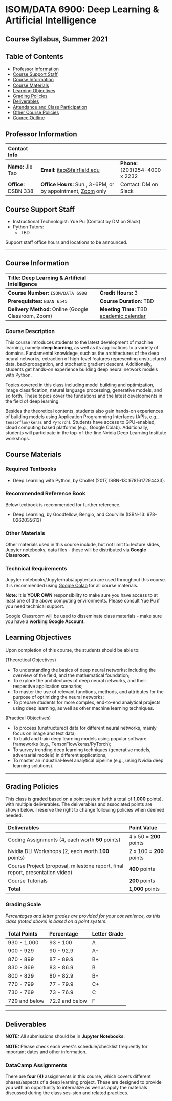 # ISOM/DATA 6900: Deep Learning & Artificial Intelligence

Course Syllabus, Summer 2021
---
## Table of Contents
+ [Professor Information](#professor-information)
+ [Course Support Staff](#course-support-staff)
+ [Course Information](#course-information)
+ [Course Materials](#course-materials)
+ [Learning Objectives](#learning-objectives)
+ [Grading Policies](#grading-policies)
+ [Deliverables](#deliverables)
+ [Attendance and Class Participation](#attendance-and-class-participation)
+ [Other Course Policies](#other-course-policies)
+ [Cource Outline](#course-outline)

## Professor Information 
| Contact Info         |                                                                  |                                       |
|:-------------------  |:-----------------------------------------------------------------|:------------------------------------- |
| **Name:** Jie Tao    | **Email:** [jtao@fairfield.edu](mailto:jtao@fairfield.edu)       | **Phone:** (203)254-4000 x 2232       |
| **Office:** DSBN 338 | **Office Hours:** Sun., 3-6PM, or by appointment, [Zoom](https://fairfield.zoom.us/j/9579872640) only        | Contact: DM on Slack                  |

## Course Support Staff
- Instructional Technologist: Yue Pu (Contact by DM on Slack) 
- Python Tutors:
  - TBD
<!-- [Email](mailto:yue.pu@fairfield.edu) -->

Support staff office hours and locations to be announced.

---

## Course Information
| **Title:** Deep Learning & Artificial Intelligence |  |
:--- | :--- 
**Course Number:** `ISOM/DATA 6900` | **Credit Hours:** 3 | 
**Prerequisites:** `BUAN 6545` | **Course Duration**: TBD |
**Delivery Method:**  Online (Google Classroom, Zoom) | **Meeting Time:** TBD [academic calendar](https://wiki.fairfield.edu/display/OUR/2020-2021) |


### Course Description

This course introduces students to the latest development of machine learning, namely __deep learning__, as well as its applications to a variety of domains. Fundamental knowldege, such as the architectures of the deep neural networks, extraction of high-level features representing unstructured data, backpropagation, and  stochastic gradient descent. Additionally, students get hands-on experience building deep neural network models with Python.

Topics covered in this class including model building and optimization, image classification, natural language processing, generative models, and so forth. These topics cover the fundations and the latest developments in the field of deep learning.

Besides the theoretical contents, students also gain hands-on experiences of building models using Application Programming Interfaces (APIs, e.g., `tensorflow/keras` and `PyTorch`). Students have access to GPU-enabled, cloud computing based platforms (e.g., Google Colab). Additionally, students will participate in the top-of-the-line Nvidia Deep Learning Institute workshops.

## Course Materials
### Required Textbooks

+ Deep Learning with Python, by Chollet (2017, ISBN-13: 9781617294433).

### Recommended Reference Book
Below textbook is recommended for further reference.
+ Deep Learning, by Goodfellow, Bengio, and Courville (ISBN-13: 978-0262035613)

### Other Materials
Other materials used in this course include, but not limit to: lecture slides, Jupyter notebooks, data files - these will be distributed via __Google Classroom__.

### Technical Requirements
Jupyter notebooks/Jupyterhub/JupyterLab are used throughout this course. It is recommended using [Google Colab](https://colab.research.google.com/) for all course materials. 

__Note:__ It is __YOUR OWN__ responsibility to make sure you have access to at least one of the above computing environments. Please consult Yue Pu if you need technical support.

Google Classroom will be used to disseminate class materials - make sure you have a __working Google Account__.

## Learning Objectives
Upon completion of this course, the students should be able to:

(Theoretical Objectives)

+ To understanding the basics of deep neural networks: including the overview of the field, and the mathematical foundation;
+ To explore the architectures of deep neural networks, and their respective application scenarios;
+ To master the use of relevant functions, methods, and attributes for the purpose of optimizing the neural networks;
+ To prepare students for more complex, end-to-end analytical projects using deep learning, as well as other machine learning techniques.

(Practical Objectives)

+	To process (unstructured) data for different neural networks, mainly focus on image and text data;
+	To build and train deep learning models using popular software frameworks (e.g., TensorFlow/keras/PyTorch);
+	To survey trending deep learning techniques (generative models, adversarial models) in different applications;
+	To master an industrial-level analytical pipeline (e.g., using Nvidia deep learning solutions).

---

## Grading Policies

This class is graded based on a point system (with a total of __1,000__ points), with multiple deliverables. The deliverables and associated points are shown below. I reserve the right to change following policies when deemed needed.


| Deliverables | Point Value |
:--- | :---
| Coding Assignments (4, each worth __50__ points) | 4 x 50 = __200__ points |
| Nvidia DLI Workshops (2, each worth __100__ points) | 2 x 100 = __200__ points |
| Course Project (proposal, milestone report, final report, presentation video) | __400__ points |
| Course Tutorials | __200__ points |
| __Total__ | __1,000__ points|

### Grading Scale

*Percentages and letter grades are provided for your convenience, as this class (noted above) is based on a point system.*

| Total Points | Percentage | Letter Grade |
:--- | :--- | :--- 
| 930 - 1,000 | 93 - 100 | A |
| 900 - 929 | 90 - 92.9 | A- |
| 870 - 899 | 87 - 89.9 | B+ |
| 830 - 869 | 83 - 86.9 | B |
| 800 - 829 | 80 - 82.9 | B- |
| 770 - 799 | 77 - 79.9 | C+ |
| 730 - 769 | 73 - 76.9 | C |
| 729 and below | 72.9 and below | F |

---

## Deliverables

__NOTE:__ All submissions should be in __Jupyter Notebooks__.

__NOTE:__ Please check each week's schedule/checklist frequently for important dates and other information.

### DataCamp Assignments

There are __four (4)__ assignments in this course, which covers different phases/aspects of a deep learning project. These are designed to provide you with an opportunity to internalize as well as apply the materials discussed during the class ses-sion and related practices.

<!--TODO: Jie: add datacamp course--/>

These assignments will be made available along this course via our [DataCamp course](), please pay attention to each week's schedule/checklist.

It is expected that you __collaborate__ with your peers - but you still need to put in your best effort in the mini projects. It is __YOUR__ responsiblity to make sure you have a working DataCamp account, and is enrolled in the DataCamp companion course of this course.

<!--For each part, I have provided a __checkpoint opportunity__ for you so I can check on your work and provide feedback – you can submit your draft to me via email. I will __NOT__ grade on your draft work. The checkpoint is the _Saturday_ of the same week the respective part is released.--/>


<!--Completed notebooks should be submitted to your Google Classroom. __No email submission will be accepted.__/>


### Course Project

The course project is the comprehensive assessment of this course. The project is supposed to be a deep learning “code portfolio” that they can show future employers
to demonstrate their proficiency. Each portfolio should consist of one or more Jupyter notebooks
posted on __Colab__, and should focus on analyzing a particular set of data to uncover business insights. Students are encouraged to find their own datasets rather than using
those from in-class activities. There are __four__ deliverables for the final project:
+ _Proposal (10%)_: a Jupyter notebook describing the dataset, basic descriptive features of the
data, and a plan for more in-depth analysis. The notebook should clearly describe the purpose,
methodology, and anticipated result of the analysis to a non-technical business audience.
+ _Milestone Report (10%)_: report the progress of the project.
+ _Final deliverable and presentation (10% each)_: the completed portfolio, composed of one or more Jupyter
notebooks. They should be written with a target audience of a manager in a relevant company 
and should be written with clear descriptions and explanations that are understandable to a
non-technical audience.

With the submission of the final deliverable, each individual will complete a survey describing his or
her own contribution to the project, as well as a breakdown of the percentage of total work performed
by each person in the team. The breakdown must add up to 100% and must include yourself. This
will be used to adjust individual grades if certain members contributed little. Detailed instructions and
grading rubric for each deliverable will be posted before they are due. 

### Participation and Professionalism
Given the large class enrollment and the technical nature of the subject, it is critical that everyone take a professional approach to learning the material. Students are expected to come to class prepared and then participate in all activities to the best of their abilities. Cheating, free-riding, and other unprofessional behavior will not be tolerated.

---

## Course Policies
__Special Note for the Online Section__: the online section will be asynchronous - meaning __no__ class meetings. You are expected to follow the _flipped classroom_ model (described below). And if you need help for course work (e.g. exercises, Q&As, group work), contact Ms. Yue (for technical support of Colab/Slack), your Python tutors (for course related questions), or myself for assistance.

__Flipped Classroom__: This course, including both the in-person and the online sections, will follow a _flipped classroom_ manner. Which means the lectures (e.g. in _recorded videos_) will be released to you __prior__ to every schedule class meeting. It is __mandatory__ for you to watch the class videos prior to the class meetings. The actual class meeting will be mainly for course work (e.g. exercises, Q&As, group work). In order for this model to work, it is crucial for you to come in __prepared__. Refer to the __preparations__ item for more details.

__Note Taking__: While you are watching the class lectures, make sure you take notes. A separate presentation file will be provided to you via _Google Classroom_ for you to take notes. In most of the lecture notebooks, there are some exercise questions. You will need to submit exercise files after most of the classes. We will use a _buddy system_ in which students form 2-3 people groups for comparing notes and codes.

__Preparations__: To contribute to class discussions, you must spend adequate time prior to class preparing carefully all required tasks (e.g., readings, assignments). This is __mandatory__!

__Respect and Dignity__: It is also important for each of us as individuals to respect each other. Treat your classmates with respect and dignity (I like to call this R&D). Listen carefully to the questions and comments while keeping an open mind for ideas. It is okay to disagree with certain viewpoints, but present your arguments in a courteous manner. Negative body la-guage such as rolling your eyes, using phrases such as “that was a dumb idea”, or interrupting others to express disagreements runs counter to the spirit of positive learning environment and is not okay. At the end of the day, we would like to create a positive environment that is conducive to learning.

__Professionalism__: As budding professionals and business majors, conduct yourself in a professional manner just as you would with an employer or colleague. Refrain for unprofessional behaviors such as arriving late to class, coming in and out of class, taking a nap in class, making unprofessional comments to other students and the instructor, and sending unprofessional comments. Out of respect for fellow students, all mobile communication and entertainment devices need to be turned off and kept off during the class. Only software tools required for the class (e.g. JupyterHub) or note taking software (e.g., Evernote) the class time.

## Other Course Policies

__Computer and Lab__: You will have to bring in a laptop for every class in order to complete the in-class tutorials. It is your responsibility to make sure that your laptop is up-to-date so that it runs the system smoothly. You will need to have access to a Jupyter environment to complete the course work - fail to do so will lead to failing the course.

__Course Materials__: All the teaching materials, including assignments and exams, are the intellectual properties of Fairfield University – distributing such materials without written approval is strongly prohibited.

__Late Submissions__: Grades become official one week after assignments/exams have been returned by the instructor. Late submissions might be accepted with a 10% grade penalty. Oral excuses are not acceptable. No make-up opportunities would be given to final deliverables of projects.

__Class Communications and Feedbacks__: We will use __Slack__ for __all__ course communications. __DO NOT SEND EMAIL TO YOUR PROFESSORS. DM instead.__ You will receive an email invitation from ``Yue.Pu@fairfield.edu`` with instructions. You need to join the ``#ISOM6900`` channel to communicate with me and the class. Normally, I would reply to your DM no longer than __12__ hours. Allow more time during weekends and holidays. Feedbacks on your assignments/deliverables will generally be returned to your within a week after the due of the assignment. After receiving the feedback (and grade), you have __three (3)__ days to dispute a grade with proper justified reasons. 

__Academic Honesty__: Fairfield University’s primary purpose is the pursuit of academic excellence. All members of the Fairfield University community share responsibility for establishing and maintaining appropriate standards of academic honesty and integrity. This is possible only in an atmosphere where discovery and communication of knowledge are marked by scrupulous, unqualified honesty. In the event of such dishonesty, professors are to award a grade of zero for the project, paper, or examination in question, and may record an F for the course itself.

__Students with Disabilities__: Fairfield University is committed to providing qualified students with disabilities an equal opportunity to access the benefits, rights and privileges of its services, programs and activities, in an accessible setting. Fur-thermore, in compliance with Section 504 of the Rehabilitation Act, the Americans with Disabilities Act, and Connecticut State laws, we provide reasonable accommodations to qualified students, to reduce the impact of disabilities on academic functioning or upon other major life activities. 

__Online Office/Coaching Hours__: online office hours are available via [Zoom](), which runs in addition to the regular on ground office hours. If needed, additional coaching hours can be arranged.

## Course Outline

The following course outline is tentative and subject to change when and where deem needed.

| Date | Lecture | Coverage | Student Work |
:--- | :--- | :--- | :--- 
| Week1 | What is Deep Learning | IDL Chap 1 |  |
| Week2 | Neural Networks Basics | IDL Chap 2 - 3 | __Datacamp Assignment 1 Due__ |
| Long Saturday 1 | Workshop 1: Keras Basics | Extra Contents |  |
| Week3 | Neural Networks Building Blocks | Extra Contents | __DataCamp Assignment 2 Due__ |
| Week4 | Convolutional Neural Networks | IDL Chap. 5 |  |
| Long Saturday 2 |  | CV Workshop | __DataCamp Assignment 3 Due__ |
| Week5 | Recurrent Neural Networks | IDL Chap. 6 | |
| Long Saturday 3 |  | NLP Workshop | __DataCamp Assignment 4 Due__  |
| Week6 | Advanced Topics in Deep Learning | Extra Contents |  |


